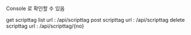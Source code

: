 
Console 로 확인할 수 있음

get scripttag list
url : /api/scripttag
post scripttag
url : /api/scripttag
delete scripttag 
url : /api/scripttag/{no}